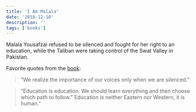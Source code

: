 ```yaml
---
title: 'I Am Malala'
date: '2018-12-10'
description: ''
tags: ['books']
---
```


Malala Yousafzai refused to be silenced and fought for her right to an education, while the Taliban were taking control of the Swat Valley in Pakistan.

Favorite quotes from the [book](https://lesen.amazon.de/kp/embed?asin=B00E6X4GAW&preview=newtab&linkCode=kpe&ref_=cm_sw_r_kb_dp_KBWJRAB7VVS1DQQEWP8B):

> “We realize the importance of our voices only when we are silenced.”

> “Education is education. We should learn everything and then choose which path to follow." Education is neither Eastern nor Western, it is human.”
